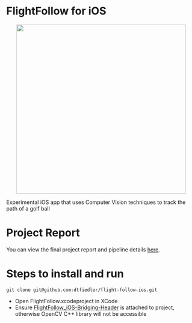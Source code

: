 # FlightFollow for iOS
<div align="center">
    <img src="./demo.gif" height=450/>
</div>


Experimental iOS app that uses Computer Vision techniques to track the path of a golf ball

# Project Report
You can view the final project report and pipeline details [here](./report.pdf).

# Steps to install and run
```
git clone git@github.com:dtfiedler/flight-follow-ios.git
```
- Open FlightFollow.xcodeproject in XCode
- Ensure [FlightFollow_iOS-Bridging-Header](FlightFollow/FlightFollow_ios-Bridging-Header.h) is attached to project, otherwise OpenCV C++ library will not be accessible

